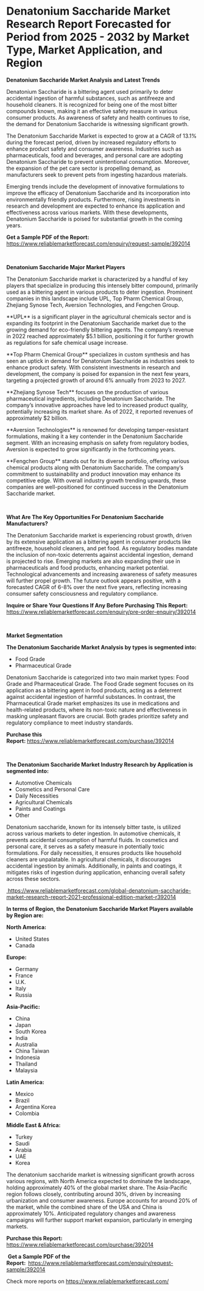 <p><h1>Denatonium Saccharide Market Research Report Forecasted for Period from 2025 -  2032 by Market Type, Market Application, and Region</h1></p><p><strong>Denatonium Saccharide Market Analysis and Latest Trends</strong></p>
<p><p>Denatonium Saccharide is a bittering agent used primarily to deter accidental ingestion of harmful substances, such as antifreeze and household cleaners. It is recognized for being one of the most bitter compounds known, making it an effective safety measure in various consumer products. As awareness of safety and health continues to rise, the demand for Denatonium Saccharide is witnessing significant growth.</p><p>The Denatonium Saccharide Market is expected to grow at a CAGR of 13.1% during the forecast period, driven by increased regulatory efforts to enhance product safety and consumer awareness. Industries such as pharmaceuticals, food and beverages, and personal care are adopting Denatonium Saccharide to prevent unintentional consumption. Moreover, the expansion of the pet care sector is propelling demand, as manufacturers seek to prevent pets from ingesting hazardous materials. </p><p>Emerging trends include the development of innovative formulations to improve the efficacy of Denatonium Saccharide and its incorporation into environmentally friendly products. Furthermore, rising investments in research and development are expected to enhance its application and effectiveness across various markets. With these developments, Denatonium Saccharide is poised for substantial growth in the coming years.</p></p>
<p><strong>Get a Sample PDF of the Report:&nbsp;</strong> <a href="https://www.reliablemarketforecast.com/enquiry/request-sample/392014?utm_campaign=1169&utm_medium=2&utm_source=Github&utm_content=ia&utm_term=16012025&utm_id=denatonium-saccharide">https://www.reliablemarketforecast.com/enquiry/request-sample/392014</a></p>
<p>&nbsp;</p>
<p><strong>Denatonium Saccharide Major Market Players</strong></p>
<p><p>The Denatonium Saccharide market is characterized by a handful of key players that specialize in producing this intensely bitter compound, primarily used as a bittering agent in various products to deter ingestion. Prominent companies in this landscape include UPL, Top Pharm Chemical Group, Zhejiang Synose Tech, Aversion Technologies, and Fengchen Group.</p><p>**UPL** is a significant player in the agricultural chemicals sector and is expanding its footprint in the Denatonium Saccharide market due to the growing demand for eco-friendly bittering agents. The company’s revenue in 2022 reached approximately $5.1 billion, positioning it for further growth as regulations for safe chemical usage increase.</p><p>**Top Pharm Chemical Group** specializes in custom synthesis and has seen an uptick in demand for Denatonium Saccharide as industries seek to enhance product safety. With consistent investments in research and development, the company is poised for expansion in the next few years, targeting a projected growth of around 6% annually from 2023 to 2027.</p><p>**Zhejiang Synose Tech** focuses on the production of various pharmaceutical ingredients, including Denatonium Saccharide. The company’s innovative approaches have led to increased product quality, potentially increasing its market share. As of 2022, it reported revenues of approximately $2 billion.</p><p>**Aversion Technologies** is renowned for developing tamper-resistant formulations, making it a key contender in the Denatonium Saccharide segment. With an increasing emphasis on safety from regulatory bodies, Aversion is expected to grow significantly in the forthcoming years.</p><p>**Fengchen Group** stands out for its diverse portfolio, offering various chemical products along with Denatonium Saccharide. The company’s commitment to sustainability and product innovation may enhance its competitive edge. With overall industry growth trending upwards, these companies are well-positioned for continued success in the Denatonium Saccharide market.</p></p>
<p>&nbsp;</p>
<p><strong>What Are The Key Opportunities For Denatonium Saccharide Manufacturers?</strong></p>
<p><p>The Denatonium Saccharide market is experiencing robust growth, driven by its extensive application as a bittering agent in consumer products like antifreeze, household cleaners, and pet food. As regulatory bodies mandate the inclusion of non-toxic deterrents against accidental ingestion, demand is projected to rise. Emerging markets are also expanding their use in pharmaceuticals and food products, enhancing market potential. Technological advancements and increasing awareness of safety measures will further propel growth. The future outlook appears positive, with a forecasted CAGR of 6-8% over the next five years, reflecting increasing consumer safety consciousness and regulatory compliance.</p></p>
<p><strong>Inquire or Share Your Questions If Any Before Purchasing This Report:</strong> <a href="https://www.reliablemarketforecast.com/enquiry/pre-order-enquiry/392014?utm_campaign=1169&utm_medium=2&utm_source=Github&utm_content=ia&utm_term=16012025&utm_id=denatonium-saccharide">https://www.reliablemarketforecast.com/enquiry/pre-order-enquiry/392014</a></p>
<p>&nbsp;</p>
<p><strong>Market Segmentation</strong></p>
<p><strong>The Denatonium Saccharide Market Analysis by types is segmented into:</strong></p>
<p><ul><li>Food Grade</li><li>Pharmaceutical Grade</li></ul></p>
<p><p>Denatonium Saccharide is categorized into two main market types: Food Grade and Pharmaceutical Grade. The Food Grade segment focuses on its application as a bittering agent in food products, acting as a deterrent against accidental ingestion of harmful substances. In contrast, the Pharmaceutical Grade market emphasizes its use in medications and health-related products, where its non-toxic nature and effectiveness in masking unpleasant flavors are crucial. Both grades prioritize safety and regulatory compliance to meet industry standards.</p></p>
<p><strong>Purchase this Report:&nbsp;</strong><a href="https://www.reliablemarketforecast.com/purchase/392014?utm_campaign=1169&utm_medium=2&utm_source=Github&utm_content=ia&utm_term=16012025&utm_id=denatonium-saccharide">https://www.reliablemarketforecast.com/purchase/392014</a></p>
<p>&nbsp;</p>
<p><strong>The Denatonium Saccharide Market Industry Research by Application is segmented into:</strong></p>
<p><ul><li>Automotive Chemicals</li><li>Cosmetics and Personal Care</li><li>Daily Necessities</li><li>Agricultural Chemicals</li><li>Paints and Coatings</li><li>Other</li></ul></p>
<p><p>Denatonium saccharide, known for its intensely bitter taste, is utilized across various markets to deter ingestion. In automotive chemicals, it prevents accidental consumption of harmful fluids. In cosmetics and personal care, it serves as a safety measure in potentially toxic formulations. For daily necessities, it ensures products like household cleaners are unpalatable. In agricultural chemicals, it discourages accidental ingestion by animals. Additionally, in paints and coatings, it mitigates risks of ingestion during application, enhancing overall safety across these sectors.</p></p>
<p><a href="https://www.reliablemarketforecast.com/global-denatonium-saccharide-market-research-report-2021-professional-edition-market-r392014?utm_campaign=1169&utm_medium=2&utm_source=Github&utm_content=ia&utm_term=16012025&utm_id=denatonium-saccharide">&nbsp;https://www.reliablemarketforecast.com/global-denatonium-saccharide-market-research-report-2021-professional-edition-market-r392014</a></p>
<p><strong>In terms of Region, the Denatonium Saccharide Market Players available by Region are:</strong></p>
<p>
    <p> <strong> North America: </strong>
        <ul>
            <li>United States</li>
            <li>Canada</li>
        </ul>
        </p> 
    <p> <strong> Europe: </strong>
        <ul>
            <li>Germany</li>
            <li>France</li>
            <li>U.K.</li>
            <li>Italy</li>
            <li>Russia</li>
        </ul>
        </p> 
    <p> <strong> Asia-Pacific: </strong>
        <ul>
            <li>China</li>
            <li>Japan</li>
            <li>South Korea</li>
            <li>India</li>
            <li>Australia</li>
            <li>China Taiwan</li>
            <li>Indonesia</li>
            <li>Thailand</li>
            <li>Malaysia</li>
        </ul>
        </p> 
    <p> <strong> Latin America: </strong>
        <ul>
            <li>Mexico</li>
            <li>Brazil</li>
            <li>Argentina Korea</li>
            <li>Colombia</li>
        </ul>
        </p> 
    <p> <strong> Middle East & Africa: </strong>
        <ul>
            <li>Turkey</li>
            <li>Saudi</li>
            <li>Arabia</li>
            <li>UAE</li>
            <li>Korea</li>
        </ul>
    </p>
    </p>
<p><p>The denatonium saccharide market is witnessing significant growth across various regions, with North America expected to dominate the landscape, holding approximately 40% of the global market share. The Asia-Pacific region follows closely, contributing around 30%, driven by increasing urbanization and consumer awareness. Europe accounts for around 20% of the market, while the combined share of the USA and China is approximately 10%. Anticipated regulatory changes and awareness campaigns will further support market expansion, particularly in emerging markets.</p></p>
<p><strong>Purchase this Report: </strong><a href="https://www.reliablemarketforecast.com/purchase/392014?utm_campaign=1169&utm_medium=2&utm_source=Github&utm_content=ia&utm_term=16012025&utm_id=denatonium-saccharide">https://www.reliablemarketforecast.com/purchase/392014</a></p>
<p>&nbsp;<strong>Get a Sample PDF of the Report:&nbsp;&nbsp;</strong><a href="https://www.reliablemarketforecast.com/enquiry/request-sample/392014?utm_campaign=1169&utm_medium=2&utm_source=Github&utm_content=ia&utm_term=16012025&utm_id=denatonium-saccharide">https://www.reliablemarketforecast.com/enquiry/request-sample/392014</a></p>
<p><strong></strong></p>
<p>Check more reports on <a href="https://www.reliablemarketforecast.com/?utm_campaign=1169&utm_medium=2&utm_source=Github&utm_content=ia&utm_term=16012025&utm_id=denatonium-saccharide">https://www.reliablemarketforecast.com/</a></p>